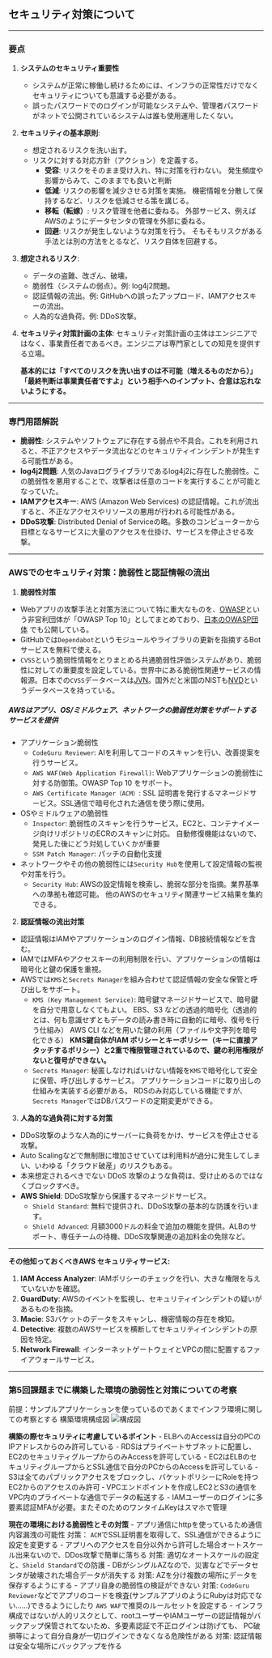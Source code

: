 ## セキュリティ対策について

---

### 要点

1. **システムのセキュリティ重要性**
    - システムが正常に稼働し続けるためには、インフラの正常性だけでなくセキュリティについても意識する必要がある。  
    - 誤ったパスワードでのログインが可能なシステムや、管理者パスワードがネットで公開されているシステムは誰も使用運用したくない。
2. **セキュリティの基本原則**:
   - 想定されるリスクを洗い出す。
   - リスクに対する対応方針（アクション）を定義する。
     - **受容**: リスクをそのまま受け入れ、特に対策を行わない。
        発生頻度や影響からみて、このままでも良いと判断
     - **低減**: リスクの影響を減少させる対策を実施。
        機密情報を分散して保持するなど、リスクを低減させる策を講じる。
     - **移転（転嫁）**: リスク管理を他者に委ねる。
        外部サービス、例えばAWSのようにデータセンタの管理を外部に委ねる。
     - **回避**: リスクが発生しないような対策を行う。
        そもそもリスクがある手法とは別の方法をとるなど、リスク自体を回避する。
3. **想定されるリスク**:
   - データの盗難、改ざん、破壊。
   - 脆弱性（システムの弱点）。例: log4j2問題。
   - 認証情報の流出。例: GitHubへの誤ったアップロード、IAMアクセスキーの流出。
   - 人為的な過負荷。例: DDoS攻撃。
4. **セキュリティ対策計画の主体**: セキュリティ対策計画の主体はエンジニアではなく、事業責任者であるべき。エンジニアは専門家としての知見を提供する立場。  
  
    **基本的には「すべてのリスクを洗い出すのは不可能（増えるものだから）」「最終判断は事業責任者ですよ」という相手へのインプット、合意は忘れないようにする。**

---

### 専門用語解説

- **脆弱性**: システムやソフトウェアに存在する弱点や不具合。これを利用されると、不正アクセスやデータ流出などのセキュリティインシデントが発生する可能性がある。
- **log4j2問題**: 人気のJavaログライブラリであるlog4j2に存在した脆弱性。この脆弱性を悪用することで、攻撃者は任意のコードを実行することが可能となっていた。
- **IAMアクセスキー**: AWS (Amazon Web Services) の認証情報。これが流出すると、不正なアクセスやリソースの悪用が行われる可能性がある。
- **DDoS攻撃**: Distributed Denial of Serviceの略。多数のコンピューターから目標となるサービスに大量のアクセスを仕掛け、サービスを停止させる攻撃。

---

### AWSでのセキュリティ対策：脆弱性と認証情報の流出

1. **脆弱性対策**
- Webアプリの攻撃手法と対策方法について特に重大なものを、[OWASP](https://owasp.org/)という非営利団体が「OWASP Top 10」としてまとめており、[日本のOWASP団体](https://owasp.org/www-chapter-japan/) でも公開している。
- GitHubでは`Dependabot`というモジュールやライブラリの更新を指摘するBotサービスを無料で使える。
- `CVSS`という脆弱性情報をとりまとめる共通脆弱性評価システムがあり、脆弱性に対しての重要度を設定している。世界中にある脆弱性関連サービスの情報源。日本での`CVSS`データベースは[JVN](https://jvndb.jvn.jp/)。国外だと米国のNISTも[NVD](https://nvd.nist.gov/vuln/search)というデータベースを持っている。

##### AWSはアプリ、OS/ミドルウェア、ネットワークの脆弱性対策をサポートするサービスを提供
- アプリケーション脆弱性
    - `CodeGuru Reviewer`: AIを利用してコードのスキャンを行い、改善提案を行うサービス。        
    - `AWS WAF(Web Application Firewall)`: Webアプリケーションの脆弱性に対する防御策。OWASP Top 10 をサポート。 
    - `AWS Certificate Manager（ACM）`: SSL 証明書を発行するマネージドサービス。SSL通信で暗号化された通信を使う際に使用。
- OSやミドルウェアの脆弱性
    - `Inspector`: 脆弱性のスキャンを行うサービス。EC2と、コンテナイメージ向けリポジトリのECRのスキャンに対応。
    自動修復機能はないので、発見した後にどう対処していくかが重要
    - `SSM Patch Manager`: パッチの自動化支援
- ネットワークやその他の脆弱性には`Security Hub`を使用して設定情報の監視や対策を行う。
    - `Security Hub`: AWSの設定情報を検索し、脆弱な部分を指摘。業界基準への準拠も確認可能。
    他のAWSのセキュリティ関連サービス結果を集約できる。
  
2. **認証情報の流出対策**
- 認証情報はIAMやアプリケーションのログイン情報、DB接続情報などを含む。
- IAMではMFAやアクセスキーの利用制限を行い、アプリケーションの情報は暗号化と鍵の保護を重視。
- AWSでは`KMS`と`Secrets Manager`を組み合わせて認証情報の安全な保管と呼び出しをサポート。
    - `KMS (Key Management Service)`: 暗号鍵マネージドサービスで、暗号鍵を自分で用意しなくてもよい。
    EBS、S3 などの透過的暗号化（透過的とは、何も意識せずともデータの読み書き時に自動的に暗号、復号を行う仕組み）
    AWS CLI などを用いた鍵の利用（ファイルや文字列を暗号化できる）
    **KMS鍵自体がIAM ポリシーとキーポリシー（キーに直接アタッチするポリシー）と2重で権限管理されているので、鍵の利用権限がないと復号ができない。**
    - `Secrets Manager`: 秘匿しなければいけない情報を`KMS`で暗号化して安全に保管、呼び出しするサービス。
    アプリケーションコードに取り出しの仕組みを実装する必要がある。
    RDSのみ対応している機能ですが、`Secrets Manager`ではDBパスワードの定期変更ができる。


3. **人為的な過負荷に対する対策**
- DDoS攻撃のような人為的にサーバーに負荷をかけ、サービスを停止させる攻撃。
- Auto Scalingなどで無制限に増加させていては利用料が過分に発生してしまい、いわゆる「クラウド破産」のリスクもある。
- 本来想定されるべきでない DDoS 攻撃のような負荷は、受け止めるのではなくブロックすべき。
- **AWS Shield**: DDoS攻撃から保護するマネージドサービス。
    - `Shield Standard`: 無料で提供され、DDoS攻撃の基本的な防護を行います。
    - `Shield Advanced`: 月額3000ドルの料金で追加の機能を提供。ALBのサポート、専任チームの待機、DDoS攻撃関連の追加料金の免除など。

---

**その他知っておくべきAWS セキュリティサービス:**
1. **IAM Access Analyzer**: IAMポリシーのチェックを行い、大きな権限を与えていないかを確認。
2. **GuardDuty**: AWSのイベントを監視し、セキュリティインシデントの疑いがあるものを指摘。
3. **Macie**: S3バケットのデータをスキャンし、機密情報の存在を検知。
4. **Detective**: 複数のAWSサービスを横断してセキュリティインシデントの原因を特定。
5. **Network Firewall**: インターネットゲートウェイとVPCの間に配置するファイアウォールサービス。

---

### 第5回課題までに構築した環境の脆弱性と対策についての考察
前提：サンプルアプリケーションを使っているのであくまでインフラ環境に関しての考察とする
構築環境構成図
![構成図](./AWS-configuration-diagram/AWS構成図.drawio.png)

**構築の際セキュリティに考慮しているポイント**
    - ELBへのAccessは自分のPCのIPアドレスからのみ許可している
    - RDSはプライベートサブネットに配置し、EC2のセキュリティグループからのみAccessを許可している
    - EC2はELBのセキュリティグループからとSSL通信で自分のPCからのAccessを許可している
    ‐ S3は全てのパブリックアクセスをブロックし、バケットポリシーにRoleを持つEC2からのアクセスのみ許可
    ‐ VPCエンドポイントを作成しEC2とS3の通信をVPC内のプライベートな通信でデータの転送する
    - IAMユーザーのログインに多要素認証MFAが必要。またそのためのワンタイムKeyはスマホで管理

**現在の環境における脆弱性とその対策**
    - アプリ通信にhttpを使っているため通信内容漏洩の可能性
        対策： `ACM`でSSL証明書を取得して、SSL通信ができるように設定を変更する
    - アプリへのアクセスを自分以外から許可した場合オートスケール出来ないので、DDos攻撃で簡単に落ちる
        対策: 適切なオートスケールの設定と、`Shield Standard`での防護
    - DBがシングルAZなので、災害などでデータセンタが破壊された場合データが消失する
        対策: AZを分け複数の場所にデータを保存するようにする
    - アプリ自身の脆弱性の検証ができない
        対策: `CodeGuru Reviewer`などでアプリのコードを検査(サンプルアプリのようにRubyは対応でない……)できるようにしたり
        `AWS WAF`で推奨のルールセットを設定する
    - インフラ構成ではないが人的リスクとして、rootユーザーやIAMユーザーの認証情報がバックアップ保管されてないため、多要素認証で不正ログインは防げても、
    PC破損等によって自分自身が一切ログインできなくなる危険性がある
        対策: 認証情報は安全な場所にバックアップを作る